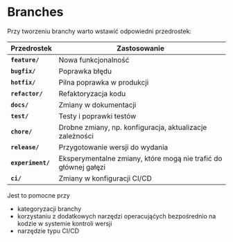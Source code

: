 # Branches

Przy tworzeniu branchy warto wstawić odpowiedni przedrostek:

| **Przedrostek**   | Zastosowanie                                                    |
|-------------------|-----------------------------------------------------------------|
| **`feature/`**    | Nowa funkcjonalność                                             |
| **`bugfix/`**     | Poprawka błędu                                                  |
| **`hotfix/`**     | Pilna poprawka w produkcji                                      |
| **`refactor/`**   | Refaktoryzacja kodu                                             |
| **`docs/`**       | Zmiany w dokumentacji                                           |
| **`test/`**       | Testy i poprawki testów                                         |
| **`chore/`**      | Drobne zmiany, np. konfiguracja, aktualizacje zależności        |
| **`release/`**    | Przygotowanie wersji do wydania                                 |
| **`experiment/`** | Eksperymentalne zmiany, które mogą nie trafić do głównej gałęzi |
| **`ci/`**         | Zmiany w konfiguracji CI/CD                                     |


Jest to pomocne przy
- kategoryzacji branchy
- korzystaniu z dodatkowych narzędzi operacująćych bezpośrednio na kodzie w systemie kontroli wersji
- narzędzie typu CI/CD